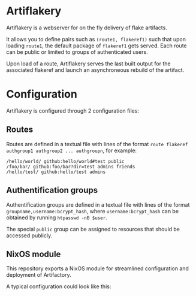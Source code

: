 # Artiflakery

Artiflakery is a webserver for on the fly delivery of flake artifacts. 

It allows you to define pairs such as `(route1, flakeref1)` such that upon loading `route1`, the default package of `flakeref1` gets served.
Each route can be public or limited to groups of authenticated users.

Upon load of a route, Artiflakery serves the last built output for the associated flakeref and launch an asynchroneous rebuild of the artifact.



# Configuration

Artiflakery is configured through 2 configuration files:

## Routes

Routes are defined in a textual file with lines of the format `route flakeref authgroup1 authgroup2 ... authgroupn`, for example:

```
/hello/world/ github:hello/world#test public
/foo/bar/ github:foo/bar?dir=test admins friends
/hello/test/ github:hello/test admins
```

## Authentification groups

Authentification groups are defined in a textual file with lines of the format `groupname,username:bcrypt_hash`, where `username:bcrypt_hash` can be obtained by running `htpasswd -nB $user`.

The special `public` group can be assigned to resources that should be accessed publicly.


## NixOS module

This repository exports a NixOS module for streamlined configuration and deployment of Artifactory. 

A typical configuration could look like this:

```
```






